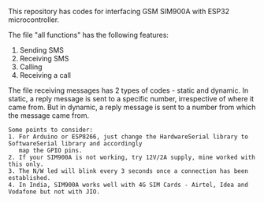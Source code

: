 This repository has codes for interfacing GSM SIM900A with ESP32 microcontroller.

The file "all functions" has the following features:
1. Sending SMS
2. Receiving SMS
3. Calling
4. Receiving a call
        
The file receiving messages has 2 types of codes - static and dynamic. In static, a reply message is sent to a specific number, irrespective of where it came from. But in dynamic, a reply message is sent to a number from which the message came from.

```
Some points to consider:
1. For Arduino or ESP8266, just change the HardwareSerial library to SoftwareSerial library and accordingly
   map the GPIO pins.
2. If your SIM900A is not working, try 12V/2A supply, mine worked with this only.
3. The N/W led will blink every 3 seconds once a connection has been established.
4. In India, SIM900A works well with 4G SIM Cards - Airtel, Idea and Vodafone but not with JIO.
```